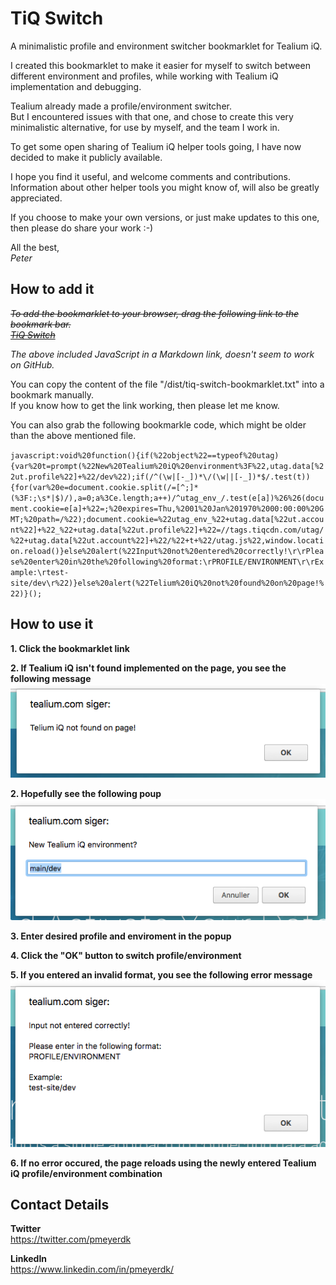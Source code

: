 

# TiQ Switch
A minimalistic profile and environment switcher bookmarklet for Tealium iQ.

I created this bookmarklet to make it easier for myself to switch between different environment and profiles, while working with Tealium iQ implementation and debugging.

Tealium already made a profile/environment switcher.  
But I encountered issues with that one, and chose to create this very minimalistic alternative, for use by myself, and the team I work in.

To get some open sharing of Tealium iQ helper tools going, I have now decided to make it publicly available.

I hope you find it useful, and welcome comments and contributions.  
Information about other helper tools you might know of, will also be greatly appreciated.

If you choose to make your own versions, or just make updates to this one, then please do share your work :-)

All the best,  
*Peter*

## How to add it
*~~To add the bookmarklet to your browser, drag the following link to the bookmark bar.~~*  
[*~~TiQ Switch~~*](javascript:void%20function(){if(%22object%22==typeof%20utag){var%20t=prompt(%22New%20Tealium%20iQ%20environment%3F%22,utag.data[%22ut.profile%22]+%22/dev%22);if(/^(\w|[-_])*\/(\w||[-_])*$/.test(t)){for(var%20e=document.cookie.split(/=[^;]*(%3F:;\s*|$)/),a=0;a%3Ce.length;a++)/^utag_env_/.test(e[a])%26%26(document.cookie=e[a]+%22=;%20expires=Thu,%2001%20Jan%201970%2000:00:00%20GMT;%20path=/%22);document.cookie=%22utag_env_%22+utag.data[%22ut.account%22]+%22_%22+utag.data[%22ut.profile%22]+%22=//tags.tiqcdn.com/utag/%22+utag.data[%22ut.account%22]+%22/%22+t+%22/utag.js%22,window.location.reload()}else%20alert(%22Input%20not%20entered%20correctly!\r\rPlease%20enter%20in%20the%20following%20format:\rPROFILE/ENVIRONMENT\r\rExample:\rtest-site/dev\r%22)}else%20alert(%22Telium%20iQ%20not%20found%20on%20page!%22)}();)

*The above included JavaScript in a Markdown link, doesn't seem to work on GitHub.*

You can copy the content of the file "/dist/tiq-switch-bookmarklet.txt" into a bookmark manually.  
If you know how to get the link working, then please let me know.

You can also grab the following bookmarkle code, which might be older than the above mentioned file.

`javascript:void%20function(){if(%22object%22==typeof%20utag){var%20t=prompt(%22New%20Tealium%20iQ%20environment%3F%22,utag.data[%22ut.profile%22]+%22/dev%22);if(/^(\w|[-_])*\/(\w||[-_])*$/.test(t)){for(var%20e=document.cookie.split(/=[^;]*(%3F:;\s*|$)/),a=0;a%3Ce.length;a++)/^utag_env_/.test(e[a])%26%26(document.cookie=e[a]+%22=;%20expires=Thu,%2001%20Jan%201970%2000:00:00%20GMT;%20path=/%22);document.cookie=%22utag_env_%22+utag.data[%22ut.account%22]+%22_%22+utag.data[%22ut.profile%22]+%22=//tags.tiqcdn.com/utag/%22+utag.data[%22ut.account%22]+%22/%22+t+%22/utag.js%22,window.location.reload()}else%20alert(%22Input%20not%20entered%20correctly!\r\rPlease%20enter%20in%20the%20following%20format:\rPROFILE/ENVIRONMENT\r\rExample:\rtest-site/dev\r%22)}else%20alert(%22Telium%20iQ%20not%20found%20on%20page!%22)}();`

## How to use it

**1. Click the bookmarklet link**

**2. If Tealium iQ isn't found implemented on the page, you see the following message**
![TiQ Switch - TiQ not found](https://github.com/pmeyerdk/tiq-switch/blob/master/docs/tiq-switch-notfound.png?raw=true)

**2. Hopefully see the following poup**  
![TiQ Switch - Popup](https://github.com/pmeyerdk/tiq-switch/blob/master/docs/tiq-switch-popup.png?raw=true)

**3. Enter desired profile and enviroment in the popup**

**4. Click the "OK" button to switch profile/environment**

**5. If you entered an invalid format, you see the following error message**  
![TiQ Switch - Error](https://github.com/pmeyerdk/tiq-switch/blob/master/docs/tiq-switch-error.png?raw=true)

**6. If no error occured, the page reloads using the newly entered Tealium iQ profile/environment combination**

## Contact Details

**Twitter**  
https://twitter.com/pmeyerdk

**LinkedIn**  
https://www.linkedin.com/in/pmeyerdk/
